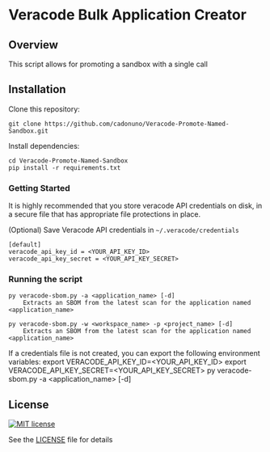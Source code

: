 # Veracode Bulk Application Creator

## Overview

This script allows for promoting a sandbox with a single call

## Installation

Clone this repository:

    git clone https://github.com/cadonuno/Veracode-Promote-Named-Sandbox.git

Install dependencies:

    cd Veracode-Promote-Named-Sandbox
    pip install -r requirements.txt

### Getting Started

It is highly recommended that you store veracode API credentials on disk, in a secure file that has 
appropriate file protections in place.

(Optional) Save Veracode API credentials in `~/.veracode/credentials`

    [default]
    veracode_api_key_id = <YOUR_API_KEY_ID>
    veracode_api_key_secret = <YOUR_API_KEY_SECRET>
    
### Running the script
    py veracode-sbom.py -a <application_name> [-d]
        Extracts an SBOM from the latest scan for the application named <application_name>

    py veracode-sbom.py -w <workspace_name> -p <project_name> [-d]
        Extracts an SBOM from the latest scan for the application named <application_name>

If a credentials file is not created, you can export the following environment variables:
        export VERACODE_API_KEY_ID=<YOUR_API_KEY_ID>
        export VERACODE_API_KEY_SECRET=<YOUR_API_KEY_SECRET>
        py veracode-sbom.py -a <application_name> [-d]

## License

[![MIT license](https://img.shields.io/badge/License-MIT-blue.svg)](LICENSE)

See the [LICENSE](LICENSE) file for details
